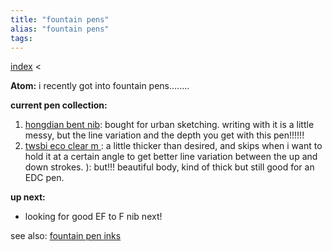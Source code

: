 ```yaml
---
title: "fountain pens"
alias: "fountain pens"
tags: 
---
```


[index](/.md) < 

**Atom:** i recently got into fountain pens........

**current pen collection:**
1. [hongdian bent nib](https://www.amazon.com/Brushed-Calligraphy-Fountain-Converter-Hongdian/dp/B07Y8MJBT9): bought for urban sketching. writing with it is a little messy, but the line variation and the depth you get with this pen!!!!!!
2. [twsbi eco clear m ](https://www.amazon.com/TWSBI-ECO-Fountain-Pen-Clear/dp/B01EINFPNQ/ref=sr_1_1?keywords=twsbi+eco+fountain+pen&qid=1653865038&s=office-products&sprefix=tws%2Coffice-products%2C141&sr=1-1): a little thicker than desired, and skips when i want to hold it at a certain angle to get better line variation between the up and down strokes. ): but!!! beautiful body, kind of thick but still good for an EDC pen. 

**up next:**
- looking for good EF to F nib next!

see also: [fountain pen inks](fountain-pen-inks.md)


